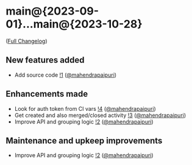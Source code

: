 # main@{2023-09-01}...main@{2023-10-28}

([Full Changelog](https://gitlab.com/mahendrapaipuri/gitlab-activity/-/compare/9a33c9d6803c8e13c3bccc6d070023cc65dcc481...d2834753b8000e0d64703d6799813750b7b66bff?from_project_id=51534402&straight=false))

## New features added

- Add source code [!1](https://gitlab.com/mahendrapaipuri/gitlab-activity/-/merge_requests/1) ([@mahendrapaipuri](https://gitlab.com/mahendrapaipuri))

## Enhancements made

- Look for auth token from CI vars [!4](https://gitlab.com/mahendrapaipuri/gitlab-activity/-/merge_requests/4) ([@mahendrapaipuri](https://gitlab.com/mahendrapaipuri))
- Get created and also merged/closed activity [!3](https://gitlab.com/mahendrapaipuri/gitlab-activity/-/merge_requests/3) ([@mahendrapaipuri](https://gitlab.com/mahendrapaipuri))
- Improve API and grouping logic [!2](https://gitlab.com/mahendrapaipuri/gitlab-activity/-/merge_requests/2) ([@mahendrapaipuri](https://gitlab.com/mahendrapaipuri))

## Maintenance and upkeep improvements

- Improve API and grouping logic [!2](https://gitlab.com/mahendrapaipuri/gitlab-activity/-/merge_requests/2) ([@mahendrapaipuri](https://gitlab.com/mahendrapaipuri))